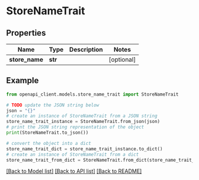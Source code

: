 # StoreNameTrait


## Properties

Name | Type | Description | Notes
------------ | ------------- | ------------- | -------------
**store_name** | **str** |  | [optional] 

## Example

```python
from openapi_client.models.store_name_trait import StoreNameTrait

# TODO update the JSON string below
json = "{}"
# create an instance of StoreNameTrait from a JSON string
store_name_trait_instance = StoreNameTrait.from_json(json)
# print the JSON string representation of the object
print(StoreNameTrait.to_json())

# convert the object into a dict
store_name_trait_dict = store_name_trait_instance.to_dict()
# create an instance of StoreNameTrait from a dict
store_name_trait_from_dict = StoreNameTrait.from_dict(store_name_trait_dict)
```
[[Back to Model list]](../README.md#documentation-for-models) [[Back to API list]](../README.md#documentation-for-api-endpoints) [[Back to README]](../README.md)


